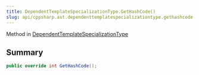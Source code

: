 ```yaml
---
title: DependentTemplateSpecializationType.GetHashCode()
slug: api/cppsharp.ast.dependenttemplatespecializationtype.gethashcode
---
```

Method in [DependentTemplateSpecializationType](/api/cppsharp/ast/dependenttemplatespecializationtype)

## Summary



```csharp
public override int GetHashCode();
```

